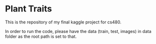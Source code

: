 # Plant Traits
This is the repository of my final kaggle project for cs480.

In order to run the code, please have the data (train, test, images) in data folder as the root path is set to that.

